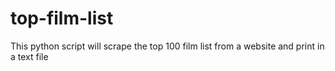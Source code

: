 # top-film-list
This python script will scrape the top 100 film list from a website and print in a text file
